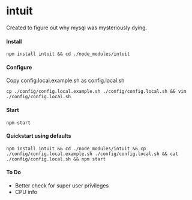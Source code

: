 intuit
======

Created to figure out why mysql was mysteriously dying.


#### Install

```
npm install intuit && cd ./node_modules/intuit
```


#### Configure

Copy config.local.example.sh as config.local.sh
```
cp ./config/config.local.example.sh ./config/config.local.sh && vim ./config/config.local.sh
```


#### Start

```
npm start
```


#### Quickstart using defaults

```
npm install intuit && cd ./node_modules/intuit && cp ./config/config.local.example.sh ./config/config.local.sh && cat ./config/config.local.sh && npm start
```


#### To Do
- Better check for super user privileges
- CPU info

